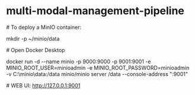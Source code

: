 # multi-modal-management-pipeline



\# To deploy a MinIO container:



mkdir -p ~/minio/data



\# Open Docker Desktop



docker run -d --name minio -p 9000:9000 -p 9001:9001 -e MINIO_ROOT_USER=minioadmin -e MINIO_ROOT_PASSWORD=minioadmin -v C:\minio\data:/data minio/minio server /data --console-address ":9001"



\# WEB UI: http://127.0.0.1:9001

